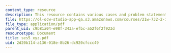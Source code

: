 ```yaml
---
content_type: resource
description: This resource contains various cases and problem statement.
file: https://ol-ocw-studio-app-qa.s3.amazonaws.com/courses/21w-732-2-introduction-to-technical-communication-ethics-in-science-and-technology-fall-2006/2d20b114a136018e8b26dc920cfccc49_ses5_xyz.pdf
file_type: application/pdf
parent_uid: c9b81a04-e98f-343a-efbc-a52f6f2f923d
resourcetype: Document
title: ses5_xyz.pdf
uid: 2d20b114-a136-018e-8b26-dc920cfccc49
---
```

